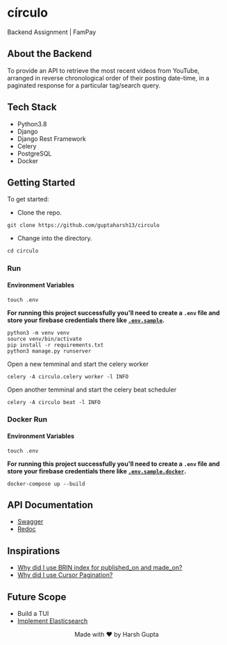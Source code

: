 # círculo

Backend Assignment | FamPay

## About the Backend

To provide an API to retrieve the most recent videos from YouTube, arranged in reverse chronological order of their posting date-time, in a paginated response for a particular tag/search query.

## Tech Stack

- Python3.8
- Django
- Django Rest Framework
- Celery
- PostgreSQL
- Docker

## Getting Started

To get started:

- Clone the repo.

```shell
git clone https://github.com/guptaharsh13/circulo
```

- Change into the directory.

```shell
cd circulo
```

### Run

#### Environment Variables

```shell
touch .env
```

**For running this project successfully you'll need to create a `.env` file and store your firebase credentials there like [`.env.sample`](https://github.com/guptaharsh13/circulo/tree/master/.env.sample).**

```shell
python3 -m venv venv
source venv/bin/activate
pip install -r requirements.txt
python3 manage.py runserver
```

Open a new temminal and start the celery worker

```shell
celery -A circulo.celery worker -l INFO
```

Open another temminal and start the celery beat scheduler

```shell
celery -A circulo beat -l INFO
```

### Docker Run

#### Environment Variables

```shell
touch .env
```

**For running this project successfully you'll need to create a `.env` file and store your firebase credentials there like [`.env.sample.docker`](https://github.com/guptaharsh13/circulo/tree/master/.env.sample.docker).**

```shell
docker-compose up --build
```

## API Documentation

- [Swagger](http://localhost:8000/swagger/)
- [Redoc](http://localhost:8000/redoc/)

## Inspirations

- [Why did I use BRIN index for published_on and made_on?](https://medium.com/geekculture/postgres-brin-index-large-data-performance-with-minimal-storage-4db6b9f64ca4)
- [Why did I use Cursor Pagination?](https://uxdesign.cc/why-facebook-says-cursor-pagination-is-the-greatest-d6b98d86b6c0)

## Future Scope

- Build a TUI
- [Implement Elasticsearch](https://github.com/guptaharsh13/circulo/tree/feat-%2322)

<p align="center">Made with ❤ by Harsh Gupta</p>
